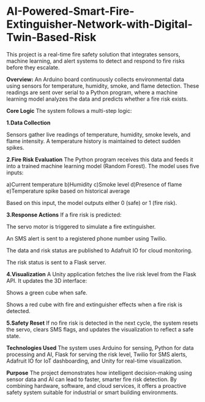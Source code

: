 # AI-Powered-Smart-Fire-Extinguisher-Network-with-Digital-Twin-Based-Risk
This project is a real-time fire safety solution that integrates sensors, machine learning, and alert systems to detect and respond to fire risks before they escalate.

**Overview:**
An Arduino board continuously collects environmental data using sensors for temperature, humidity, smoke, and flame detection. These readings are sent over serial to a Python program, where a machine learning model analyzes the data and predicts whether a fire risk exists.

**Core Logic**
The system follows a multi-step logic:

**1.Data Collection**

Sensors gather live readings of temperature, humidity, smoke levels, and flame intensity. A temperature history is maintained to detect sudden spikes.

**2.Fire Risk Evaluation**
The Python program receives this data and feeds it into a trained machine learning model (Random Forest). The model uses five inputs:

a)Current temperature
b)Humidity
c)Smoke level
d)Presence of flame
e)Temperature spike based on historical average

Based on this input, the model outputs either 0 (safe) or 1 (fire risk).

**3.Response Actions**
If a fire risk is predicted:

The servo motor is triggered to simulate a fire extinguisher.

An SMS alert is sent to a registered phone number using Twilio.

The data and risk status are published to Adafruit IO for cloud monitoring.

The risk status is sent to a Flask server.

**4.Visualization**
A Unity application fetches the live risk level from the Flask API. It updates the 3D interface:

Shows a green cube when safe.

Shows a red cube with fire and extinguisher effects when a fire risk is detected.

**5.Safety Reset**
If no fire risk is detected in the next cycle, the system resets the servo, clears SMS flags, and updates the visualization to reflect a safe state.

**Technologies Used**
The system uses Arduino for sensing, Python for data processing and AI, Flask for serving the risk level, Twilio for SMS alerts, Adafruit IO for IoT dashboarding, and Unity for real-time visualization.

**Purpose**
The project demonstrates how intelligent decision-making using sensor data and AI can lead to faster, smarter fire risk detection. By combining hardware, software, and cloud services, it offers a proactive safety system suitable for industrial or smart building environments.
